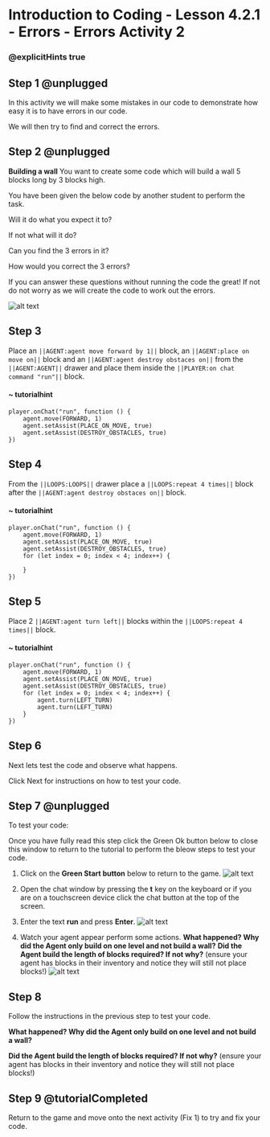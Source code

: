 # Introduction to Coding - Lesson 4.2.1 - Errors - Errors Activity 2
### @explicitHints true

## Step 1 @unplugged

In this activity we will make some mistakes in our code to demonstrate how easy it is to have errors in our code.

We will then try to find and correct the errors.

## Step 2 @unplugged
**Building a wall**
You want to create some code which will build a wall 5 blocks long by 3 blocks high.

You have been given the below code by another student to perform the task.

Will it do what you expect it to?

If not what will it do?

Can you find the 3 errors in it?

How would you correct the 3 errors?

If you can answer these questions without running the code the great! If not do not worry as we will create the code to work out the errors.

![alt text](https://introductionv3.codingcredentials.com/Lesson6/6.2.1/images/1.jpg?raw=true "Errors")

## Step 3
Place an ``||AGENT:agent move forward by 1||`` block, an ``||AGENT:place on move on||`` block and an ``||AGENT:agent destroy obstaces on||`` from the ``||AGENT:AGENT||`` drawer and place them inside the ``||PLAYER:on chat command "run"||`` block.
#### ~ tutorialhint
```blocks
player.onChat("run", function () {
    agent.move(FORWARD, 1)
    agent.setAssist(PLACE_ON_MOVE, true)
	agent.setAssist(DESTROY_OBSTACLES, true)
})
```

## Step 4
From the ``||LOOPS:LOOPS||`` drawer place a ``||LOOPS:repeat 4 times||`` block after the ``||AGENT:agent destroy obstaces on||`` block.
#### ~ tutorialhint
```blocks 
player.onChat("run", function () {
    agent.move(FORWARD, 1)
    agent.setAssist(PLACE_ON_MOVE, true)
	agent.setAssist(DESTROY_OBSTACLES, true)
    for (let index = 0; index < 4; index++) {
    	
    }
})
```

## Step 5
Place 2 ``||AGENT:agent turn left||`` blocks within the ``||LOOPS:repeat 4 times||`` block.
#### ~ tutorialhint
```blocks 
player.onChat("run", function () {
    agent.move(FORWARD, 1)
    agent.setAssist(PLACE_ON_MOVE, true)
	agent.setAssist(DESTROY_OBSTACLES, true)
    for (let index = 0; index < 4; index++) {
    	agent.turn(LEFT_TURN)
		agent.turn(LEFT_TURN)
    }
})
```
## Step 6
Next lets test the code and observe what happens.

Click Next for instructions on how to test your code.

## Step 7 @unplugged
To test your code:

Once you have fully read this step click the Green Ok button below to close this window to return to the tutorial to perform the bleow steps to test your code.

1. Click on the **Green Start button** below to return to the game.
![alt text](https://introductionv3.codingcredentials.com/Lesson3/3.1.1/images/4.jpg?raw=true "Start")


2. Open the chat window by pressing the **t** key on the keyboard or if you are on a touchscreen device click the chat button at the top of the screen.


3. Enter the text **run** and press **Enter**.
![alt text](https://introductionv3.codingcredentials.com/Lesson6/6.2.1/images/2.jpg?raw=true "Run")


4. Watch your agent appear perform some actions. 
**What happened? Why did the Agent only build on one level and not build a wall?**
**Did the Agent build the length of blocks required? If not why?** 
(ensure your agent has blocks in their inventory and notice they will still not place blocks!)
![alt text](https://introductionv3.codingcredentials.com/Lesson6/6.2.1/images/4.jpg?raw=true "Run")

## Step 8
Follow the instructions in the previous step to test your code.

**What happened? Why did the Agent only build on one level and not build a wall?** 

**Did the Agent build the length of blocks required? If not why?** 
(ensure your agent has blocks in their inventory and notice they will still not place blocks!)

## Step 9 @tutorialCompleted
Return to the game and move onto the next activity (Fix 1) to try and fix your code.


